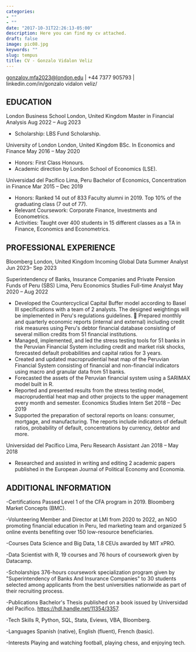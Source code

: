 ```yaml
---
categories:
- ""
- ""
date: "2017-10-31T22:26:13-05:00"
description: Here you can find my cv attached.
draft: false
image: pic08.jpg
keywords: ""
slug: tempus
title: CV - Gonzalo Vidalon Veliz
---
```


gonzalov.mfa2023@london.edu | +44 7377 905793 | linkedin.com/in/gonzalo vidalon veliz/

## EDUCATION

London Business School									         London, United Kingdom
Master in Financial Analysis								  	    Aug 2022 – Aug 2023
-	Scholarship: LBS Fund Scholarship.

University of London									         London, United Kingdom
BSc. In Economics and Finance								  	   May 2016 – May 2020
-	Honors: First Class Honours.
-	Academic direction by London School of Economics (LSE).

Universidad del Pacífico											     Lima, Peru
Bachelor of Economics, Concentration in Finance							    Mar 2015 – Dec 2019
-	Honors: Ranked 14 out of 833 Faculty alumni in 2019. Top 10% of the graduating class (7 out of 77).
-	Relevant Coursework: Corporate Finance, Investments and Econometrics.
-	Activities: Taught over 400 students in 15 different classes as a TA in Finance, Economics and Econometrics.

## PROFESSIONAL EXPERIENCE

Bloomberg							     			         London, United Kingdom
Incoming Global Data Summer Analyst								      Jun 2023– Sep 2023

Superintendency of Banks, Insurance Companies and Private Pension Funds of Peru (SBS)			     Lima, Peru
Economics Studies Full-time Analyst 							       	    May 2020 – Aug 2022
-	Developed the Countercyclical Capital Buffer model according to Basel III specifications with a team of 2 analysts. The designed weightings will be implemented in Peru's regulations guidelines.
	Prepared monthly and quarterly economic reports (internal and external) including credit risk measures using Peru's debtor financial database consisting of several million credits from 51 financial institutions.
-	Managed, implemented, and led the stress testing tools for 51 banks in the Peruvian Financial System including credit and market risk shocks, forecasted default probabilities and capital ratios for 3 years.
-	Created and updated macroprudential heat map of the Peruvian Financial System consisting of financial and non-financial indicators using macro and granular data from 51 banks.
-	Forecasted the assets of the Peruvian financial system using a SARIMAX model built in R.
-	Reported and presented results from the stress testing model, macroprudential heat map and other projects to the upper management every month and semester.
Economics Studies Intern 							       		                    Set 2018 – Dec 2019
-	Supported the preparation of sectoral reports on loans: consumer, mortgage, and manufacturing. The reports include indicators of default ratios, probability of default, concentrations by currency, debtor and more.

Universidad del Pacífico								     			     Lima, Peru
Research Assistant								     		    Jan 2018 – May 2018
-	Researched and assisted in writing and editing 2 academic papers published in the European Journal of Political Economy and Economia.

## ADDITIONAL INFORMATION

-Certifications	Passed Level 1 of the CFA program in 2019.
Bloomberg Market Concepts (BMC).

-Volunteering	Member and Director at LMI from 2020 to 2022, an NGO promoting financial education in Peru, led marketing team and organized 5 online events benefiting over 150 low-resource beneficiaries.

-Courses	Data Science and Big Data, 1.8 CEUs awarded by MIT xPRO.

-Data Scientist with R, 19 courses and 76 hours of coursework given by Datacamp.

-Scholarships	376-hours coursework specialization program given by "Superintendency of Banks And Insurance Companies" to 30 students selected among applicants from the best universities nationwide as part of their recruiting process.

-Publications	Bachelor's Thesis published on a book issued by Universidad del Pacifico.
https://hdl.handle.net/11354/3357.

-Tech Skills	R, Python, SQL, Stata, Eviews, VBA, Bloomberg.

-Languages	Spanish (native), English (fluent), French (basic).

-Interests	Playing and watching football, playing chess, and enjoying tech.


